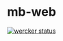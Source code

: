# mb-web
[![wercker status](https://app.wercker.com/status/c62b887278bc066d93101c604669e219/s/master "wercker status")](https://app.wercker.com/project/byKey/c62b887278bc066d93101c604669e219)
